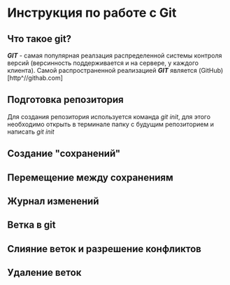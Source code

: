 # Инструкция по работе с Git

## Что такое git?
***GIT*** - самая популярная реалзация распределенной системы контроля версий (версинность поддерживается и на сервере, у каждого клиента). Самой распространенной реализацией ***GIT*** является (GitHub) [http^//githab.com]

## Подготовка репозитория
Для создания репозитория используется команда *git init*, для этого необходимо открыть в терминале папку с будущим репозиторием и написать *git init*

## Создание "сохранений"

## Перемещение между сохранениям

## Журнал изменений

## Ветка в git

##  Слияние веток и разрешение конфликтов

## Удаление веток